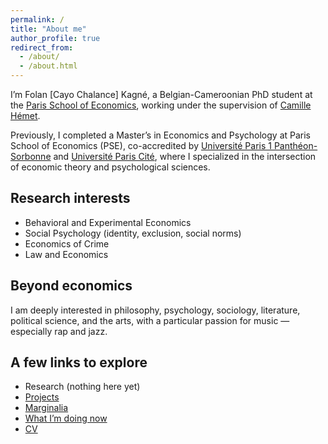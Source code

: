 ```yaml
---
permalink: /
title: "About me"
author_profile: true
redirect_from: 
  - /about/
  - /about.html
---
```


I’m Folan [Cayo Chalance] Kagné, a Belgian-Cameroonian PhD student at the [Paris School of Economics](https://www.parisschoolofeconomics.eu/en/),
working under the supervision of [Camille Hémet](https://sites.google.com/site/camillehemet/). 

Previously, I completed a Master’s in Economics and Psychology at Paris School of Economics (PSE), co-accredited by [Université Paris 1 Panthéon-Sorbonne](https://www.pantheonsorbonne.fr/) and [Université Paris Cité](https://u-paris.fr/), where I specialized in the intersection of economic theory and psychological sciences.

## Research interests
- Behavioral and Experimental Economics  
- Social Psychology (identity, exclusion, social norms)  
- Economics of Crime  
- Law and Economics  

## Beyond economics
I am deeply interested in philosophy, psychology, sociology, literature, political science, and the arts, with a particular passion for music — especially rap and jazz.  

## A few links to explore
- Research (nothing here yet)
- [Projects](/working-projects/)  
- [Marginalia](/year-archive/)  
- [What I’m doing now](/now/)  
- [CV](/cv/)  
